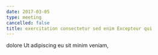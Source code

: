 ```yaml
---
date: 2017-03-05
type: meeting
cancelled: false
title: exercitation consectetur sed enim Excepteur qui
---
```

dolore Ut adipiscing eu sit minim veniam,